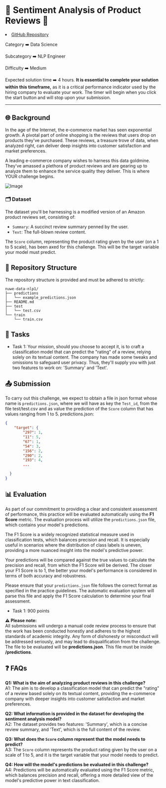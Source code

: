# 🧠 Sentiment Analysis of Product Reviews 🌟

<li>
  <a href="https://github.com/Ateibuzena/nlp-ratings">GitHub Repository</a>
</li>

Category   ➡️   Data Science

Subcategory   ➡️   NLP Engineer

Difficulty   ➡️   Medium

Expected solution time ➡️ 4 hours. **It is essential to complete your solution within this timeframe,** as it is a critical performance indicator used by the hiring company to evaluate your work. The timer will begin when you click the start button and will stop upon your submission.

---

## 🌐 Background

In the age of the Internet, the e-commerce market has seen exponential growth. A pivotal part of online shopping is the reviews that users drop on products they've purchased. These reviews, a treasure trove of data, when analyzed right, can deliver deep insights into customer satisfaction and market preferences.

A leading e-commerce company wishes to harness this data goldmine. They've amassed a plethora of product reviews and are gearing up to analyze them to enhance the service quality they deliver. This is where YOUR challenge begins.

![Image](https://cdn.nuwe.io/infojobs-data/__images/NLP1_SentimentAnalysis.jpeg)


### 🗂️ Dataset 

The dataset you'll be harnessing is a modified version of an Amazon product reviews set, consisting of:

- `Summary`: A succinct review summary penned by the user.
- `Text`: The full-blown review content.

The `Score` column, representing the product rating given by the user (on a 1 to 5 scale), has been axed for this challenge. This will be the target variable your model must predict.


## 📂 Repository Structure

The repository structure is provided and must be adhered to strictly:

```
nuwe-data-nlp1/
├── predictions
│   └── example_predictions.json
├── README.md
├── test
│   └── test.csv
└── train
    └── train.csv
```

## 🎯 Tasks

- Task 1: Your mission, should you choose to accept it, is to craft a classification model that can predict the "rating" of a review, relying solely on its textual content. The company has made some tweaks and omissions to safeguard user privacy. Thus, they'll supply you with just two features to work on: 'Summary' and 'Text'.


## 📤 Submission

To carry out this challenge, we expect to obtain a file in json format whose name is `predictions.json`, where we will have as key the `Test_id`, from the file test/test.csv and as value the prediction of the `Score` column that has values ranging from 1 to 5.
predictions.json:
```json
{
    "target": {
        "297": 1,
        "11": 5,
        "67": 1,
        "54": 3,
        "156": 2,
        "290": 2,
        "193": 4,
        ...

  }
}
```

## 📊 Evaluation

As part of our commitment to providing a clear and consistent assessment of performance, this practice will be evaluated automatically using the **F1 Score** metric. The evaluation process will utilize the `predictions.json` file, which contains your model's predictions.

The F1 Score is a widely recognized statistical measure used in classification tests, which balances precision and recall. It is especially useful in scenarios where the distribution of class labels is uneven, providing a more nuanced insight into the model's predictive power.

Your predictions will be compared against the true values to calculate the precision and recall, from which the F1 Score will be derived. The closer your F1 Score is to 1, the better your model's performance is considered in terms of both accuracy and robustness.

Please ensure that your `predictions.json` file follows the correct format as specified in the practice guidelines. The automatic evaluation system will parse this file and apply the F1 Score calculation to determine your final assessment.

- Task 1: 900 points
  
**⚠️ Please note:**  
All submissions will undergo a manual code review process to ensure that the work has been conducted honestly and adheres to the highest standards of academic integrity. Any form of dishonesty or misconduct will be addressed seriously, and may lead to disqualification from the challenge.
The file to be evaluated will be **predictions.json**. This file must be inside **/predictions**.

## ❓ FAQs

**Q1: What is the aim of analyzing product reviews in this challenge?**  
A1: The aim is to develop a classification model that can predict the "rating" of a review based solely on its textual content, providing the e-commerce company with deeper insights into customer satisfaction and market preferences.

**Q2: What information is provided in the dataset for developing the sentiment analysis model?**  
A2: The dataset provides two features: 'Summary', which is a concise review summary, and 'Text', which is the full content of the review.

**Q3: What does the `Score` column represent that the model needs to predict?**  
A3: The `Score` column represents the product rating given by the user on a scale of 1 to 5, and it is the target variable that your model needs to predict.

**Q4: How will the model's predictions be evaluated in this challenge?**  
A4: Predictions will be automatically evaluated using the F1 Score metric, which balances precision and recall, offering a more detailed view of the model's predictive power in text classification.
